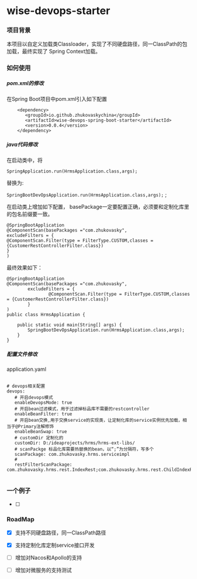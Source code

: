 # wise-devops-starter
### 项目背景
   本项目以自定义加载类Classloader，实现了不同硬盘路径，同一ClassPath的包加载，最终实现了
Spring Context加载。




### 如何使用
##### pom.xml的修改
在Spring Boot项目中pom.xml引入如下配置
```
    <dependency>
       <groupId>io.github.zhukovaskychina</groupId>
       <artifactId>wise-devops-spring-boot-starter</artifactId>
       <version>0.0.4</version>
    </dependency>
```

##### java代码修改
在启动类中，将

`
SpringApplication.run(HrmsApplication.class,args);
`

替换为:

`
SpringBootDevOpsApplication.run(HrmsApplication.class,args);
`
;

在启动类上增加如下配置，
basePackage一定要配置正确，必须要和定制化库里的包名前缀要一致。

```
@SpringBootApplication
@ComponentScan(basePackages ="com.zhukovasky",
excludeFilters = {
@ComponentScan.Filter(type = FilterType.CUSTOM,classes = {CustomerRestControllerFilter.class})
}
)
```
最终效果如下：

```
@SpringBootApplication
@ComponentScan(basePackages ="com.zhukovasky",
        excludeFilters = {
                @ComponentScan.Filter(type = FilterType.CUSTOM,classes = {CustomerRestControllerFilter.class})
        }
)
public class HrmsApplication {

    public static void main(String[] args) {
        SpringBootDevOpsApplication.run(HrmsApplication.class,args);
    }
}
```

##### 配置文件修改

application.yaml
```

# devops相关配置
devops:
   # 开启devops模式
   enableDevopsMode: true 
   # 开启bean过滤模式，用于过滤掉标品库不需要的restcontroller
   enableBeanFilter: true
   # 开启bean交换,用于交换service的实现类，让定制化库的service实例优先加载，相当于@Primary注解修饰
   enableBeanSwap: true
   # customDir 定制化的 
   customDir: D:/ideaprojects/hrms/hrms-ext-libs/
   # scanPackge 标品化库需要热替换的bean，以“;”为分隔符，写多个
   scanPackage: com.zhukovasky.hrms.serviceimpl
   # 
   restFilterScanPackage: com.zhukovasky.hrms.rest.IndexRest;com.zhukovasky.hrms.rest.ChildIndexRest


```

### 一个例子
-[ ]




### RoadMap
- [X] 支持不同硬盘路径，同一ClassPath路径
- [X] 支持定制化库定制service接口开发
- [ ] 增加对Nacos和Apollo的支持
- [ ] 增加对微服务的支持测试

